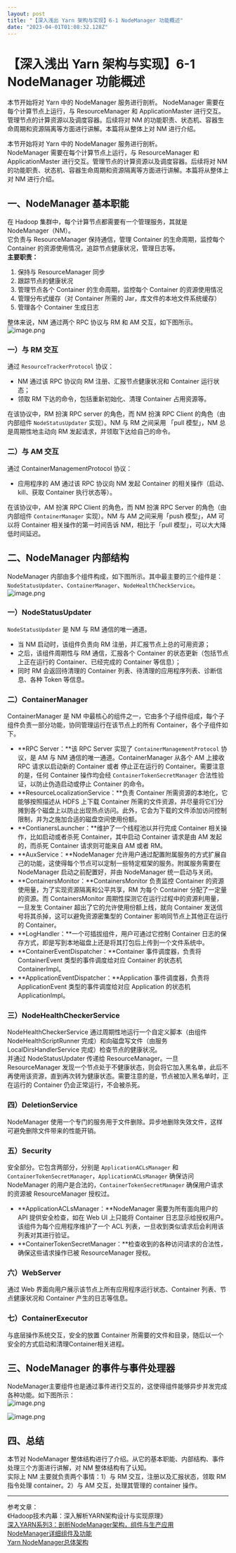 ```yaml
---
layout: post
title: "【深入浅出 Yarn 架构与实现】6-1 NodeManager 功能概述"
date: "2023-04-01T01:08:32.128Z"
---
```

【深入浅出 Yarn 架构与实现】6-1 NodeManager 功能概述
=====================================

本节开始将对 Yarn 中的 NodeManager 服务进行剖析。 NodeManager 需要在每个计算节点上运行，与 ResourceManager 和 ApplicationMaster 进行交互。管理节点的计算资源以及调度容器。后续将对 NM 的功能职责、状态机、容器生命周期和资源隔离等方面进行讲解。本篇将从整体上对 NM 进行介绍。

本节开始将对 Yarn 中的 NodeManager 服务进行剖析。  
NodeManager 需要在每个计算节点上运行，与 ResourceManager 和 ApplicationMaster 进行交互。管理节点的计算资源以及调度容器。后续将对 NM 的功能职责、状态机、容器生命周期和资源隔离等方面进行讲解。本篇将从整体上对 NM 进行介绍。

一、NodeManager 基本职能
------------------

在 Hadoop 集群中，每个计算节点都需要有一个管理服务，其就是 NodeManager（NM）。  
它负责与 ResourceManager 保持通信，管理 Container 的生命周期，监控每个 Container 的资源使用情况，追踪节点健康状况，管理日志等。  
**主要职责：**

1.  保持与 ResourceManager 同步
2.  跟踪节点的健康状况
3.  管理节点各个 Container 的生命周期，监控每个 Container 的资源使用情况
4.  管理分布式缓存（对 Container 所需的 Jar，库文件的本地文件系统缓存）
5.  管理各个 Container 生成日志

整体来说，NM 通过两个 RPC 协议与 RM 和 AM 交互，如下图所示。  
![image.png](https://img2023.cnblogs.com/blog/1324217/202303/1324217-20230331181506360-2041968834.png)

### 一）与 RM 交互

通过 `ResourceTrackerProtocol` 协议：

*   NM 通过该 RPC 协议向 RM 注册、汇报节点健康状况和 Container 运行状态；
*   领取 RM 下达的命令，包括重新初始化、清理 Container 占用资源等。

在该协议中，RM 扮演 RPC server 的角色，而 NM 扮演 RPC Client 的角色（由内部组件 `NodeStatusUpdater` 实现）。NM 与 RM 之间采用 「pull 模型」，NM 总是周期性地主动向 RM 发起请求，并领取下达给自己的命令。

### 二）与 AM 交互

通过 ContainerManagementProtocol 协议：

*   应用程序的 AM 通过该 RPC 协议向 NM 发起 Container 的相关操作（启动、kill、获取 Container 执行状态等）。

在该协议中，AM 扮演 RPC Client 的角色，而 NM 扮演 RPC Server 的角色（由内部组件 `ContainerManager` 实现）。NM 与 AM 之间采用「push 模型」，AM 可以将 Container 相关操作的第一时间告诉 NM，相比于「pull 模型」，可以大大降低时间延迟。

二、NodeManager 内部结构
------------------

NodeManager 内部由多个组件构成，如下图所示。其中最主要的三个组件是：`NodeStatusUpdater`、`ContainerManager`、`NodeHealthCheckService`。  
![image.png](https://img2023.cnblogs.com/blog/1324217/202303/1324217-20230331181506018-596403659.png)

### 一）NodeStatusUpdater

`NodeStatusUpdater` 是 NM 与 RM 通信的唯一通道。

*   当 NM 启动时，该组件负责向 RM 注册，并汇报节点上总的可用资源；
*   之后，该组件周期性与 RM 通信，汇报各个 Container 的状态更新（包括节点上正在运行的 Container、已经完成的 Container 等信息）；
*   同时 RM 会返回待清理的 Container 列表、待清理的应用程序列表、诊断信息、各种 Token 等信息。

### 二）ContainerManager

ContainerManager 是 NM 中最核心的组件之一，它由多个子组件组成，每个子组件负责一部分功能，协同管理运行在该节点上的所有 Container，各个子组件如下。

*   **RPC Server：**该 RPC Server 实现了 `ContainerManagementProtocol` 协议，是 AM 与 NM 通信的唯一通道。ContainerManager 从各个 AM 上接收 RPC 请求以启动新的 Container 或者 停止正在运行的 Container。需要注意的是，任何 Container 操作均会经 `ContainerTokenSecretManager` 合法性验证，以防止伪造启动或停止 Container 的命令。
*   **ResourceLocalizationService：**负责 Container 所需资源的本地化，它能够按照描述从 HDFS 上下载 Container 所需的文件资源，并尽量将它们分摊到各个磁盘上以防止出现热点访问。此外，它会为下载的文件添加访问控制限制，并为之施加合适的磁盘空间使用份额。
*   **ContianersLauncher：**维护了一个线程池以并行完成 Container 相关操作，比如启动或者杀死 Container，其中启动 Container 请求是由 AM 发起的，而杀死 Container 请求则可能来自 AM 或者 RM。
*   **AuxService：**NodeManager 允许用户通过配置附属服务的方式扩展自己的功能，这使得每个节点可以定制一些特定框架的服务。附属服务需要在 NodeManager 启动之前配置好，并由 NodeManager 统一启动与关闭。
*   **ContainersMonitor：**ContainersMonitor 负责监控 Container 的资源使用量，为了实现资源隔离和公平共享，RM 为每个 Container 分配了一定量的资源。而 ContainersMonitor 周期性探测它在运行过程中的资源利用量，一旦发生 Container 超出了它的允许使用份额上线，就向 Container 发送信号将其杀掉，这可以避免资源密集型的 Container 影响同节点上其他正在运行的 Container。
*   **LogHandler：**一个可插拔组件，用户可通过它控制 Container 日志的保存方式，即是写到本地磁盘上还是将其打包后上传到一个文件系统中。
*   **ContainerEventDispatcher：**Container 事件调度器，负责将 ContainerEvent 类型的事件调度给对应 Container 的状态机 ContainerImpl。
*   **ApplicationEventDispatcher：**Application 事件调度器，负责将 ApplicationEvent 类型的事件调度给对应 Application 的状态机 ApplicationImpl。

### 三）NodeHealthCheckerService

NodeHealthCheckerService 通过周期性地运行一个自定义脚本（由组件 NodeHealthScriptRunner 完成）和向磁盘写文件（由服务 LocalDirsHandlerService 完成）检查节点的健康状况。  
并通过 NodeStatusUpdater 传递给 ResourceManager。一旦 ResourceManager 发现一个节点处于不健康状态，则会将它加入黑名单，此后不再使用该资源，直到再次转为健康状态。需要注意的是，节点被加入黑名单时，正在运行的 Container 仍会正常运行，不会被杀死。

### 四）DeletionService

NodeManager 使用一个专门的服务用于文件删除。异步地删除失效文件，这样可避免删除文件带来的性能开销。

### 五）Security

安全部分。它包含两部分，分别是 `ApplicationACLsManager` 和 `ContainerTokenSecretManager`，`ApplicationACLsManager` 确保访问 NodeManager 的用户是合法的，`ContainerTokenSecretManager` 确保用户请求的资源被 ResourceManager 授权过。

*   **ApplicationACLsManager：**NodeManager 需要为所有面向用户的 API 提供安全检查，如在 Web UI 上只能将 Container 日志显示给授权用户。该组件为每个应用程序维护了一个 ACL 列表，一旦收到类似请求后会利用该列表对其进行验证。
*   **ContainerTokenSecretManager：**检查收到的各种访问请求的合法性，确保这些请求操作已被 ResourceManager 授权。

### 六）WebServer

通过 Web 界面向用户展示该节点上所有应用程序运行状态、Container 列表、节点健康状况和 Container 产生的日志等信息。

### 七）ContainerExecutor

与底层操作系统交互，安全的放置 Container 所需要的文件和目录，随后以一个安全的方式启动和清理Container相关进程。

三、NodeManager 的事件与事件处理器
-----------------------

NodeManager主要组件也是通过事件进行交互的，这使得组件能够异步并发完成各种功能。如下图所示：  
![image.png](https://img2023.cnblogs.com/blog/1324217/202303/1324217-20230331181505533-909925107.png)

![image.png](https://img2023.cnblogs.com/blog/1324217/202303/1324217-20230331181504679-2105133098.png)

四、总结
----

本节对 NodeManager 整体结构进行了介绍。从它的基本职能、内部结构、事件处理三个方面进行讲解，对 NM 整体结构有了认知。  
实际上 NM 主要就负责两个事情：1）与 RM 交互，注册以及汇报状态，领取 RM 指令处理 container。2）与 AM 交互，处理其管理的 container 操作。

* * *

参考文章：  
《Hadoop技术内幕：深入解析YARN架构设计与实现原理》  
[深入YARN系列3：剖析NodeManager架构，组件与生产应用](https://blog.csdn.net/qq_26442553/article/details/117824419)  
[NodeManager详细组件及功能](https://blog.csdn.net/u012151684/article/details/108210926)  
[Yarn NodeManager总体架构](https://www.cnblogs.com/lemonu/p/13604482.html)